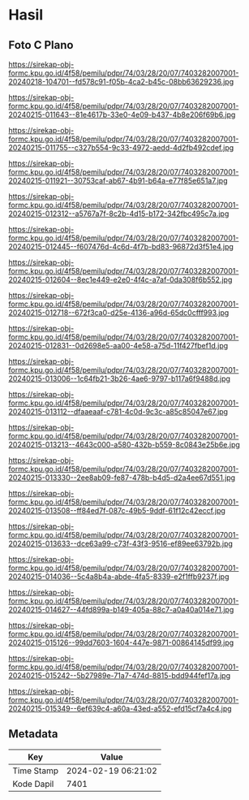 # Hasil

## Foto C Plano

https://sirekap-obj-formc.kpu.go.id/4f58/pemilu/pdpr/74/03/28/20/07/7403282007001-20240218-104701--fd578c91-f05b-4ca2-b45c-08bb63629236.jpg

https://sirekap-obj-formc.kpu.go.id/4f58/pemilu/pdpr/74/03/28/20/07/7403282007001-20240215-011643--81e4617b-33e0-4e09-b437-4b8e206f69b6.jpg

https://sirekap-obj-formc.kpu.go.id/4f58/pemilu/pdpr/74/03/28/20/07/7403282007001-20240215-011755--c327b554-9c33-4972-aedd-4d2fb492cdef.jpg

https://sirekap-obj-formc.kpu.go.id/4f58/pemilu/pdpr/74/03/28/20/07/7403282007001-20240215-011921--30753caf-ab67-4b91-b64a-e77f85e651a7.jpg

https://sirekap-obj-formc.kpu.go.id/4f58/pemilu/pdpr/74/03/28/20/07/7403282007001-20240215-012312--a5767a7f-8c2b-4d15-b172-342fbc495c7a.jpg

https://sirekap-obj-formc.kpu.go.id/4f58/pemilu/pdpr/74/03/28/20/07/7403282007001-20240215-012445--f607476d-4c6d-4f7b-bd83-96872d3f51e4.jpg

https://sirekap-obj-formc.kpu.go.id/4f58/pemilu/pdpr/74/03/28/20/07/7403282007001-20240215-012604--8ec1e449-e2e0-4f4c-a7af-0da308f6b552.jpg

https://sirekap-obj-formc.kpu.go.id/4f58/pemilu/pdpr/74/03/28/20/07/7403282007001-20240215-012718--672f3ca0-d25e-4136-a96d-65dc0cfff993.jpg

https://sirekap-obj-formc.kpu.go.id/4f58/pemilu/pdpr/74/03/28/20/07/7403282007001-20240215-012831--0d2698e5-aa00-4e58-a75d-11f427fbef1d.jpg

https://sirekap-obj-formc.kpu.go.id/4f58/pemilu/pdpr/74/03/28/20/07/7403282007001-20240215-013006--1c64fb21-3b26-4ae6-9797-b117a6f9488d.jpg

https://sirekap-obj-formc.kpu.go.id/4f58/pemilu/pdpr/74/03/28/20/07/7403282007001-20240215-013112--dfaaeaaf-c781-4c0d-9c3c-a85c85047e67.jpg

https://sirekap-obj-formc.kpu.go.id/4f58/pemilu/pdpr/74/03/28/20/07/7403282007001-20240215-013213--4643c000-a580-432b-b559-8c0843e25b6e.jpg

https://sirekap-obj-formc.kpu.go.id/4f58/pemilu/pdpr/74/03/28/20/07/7403282007001-20240215-013330--2ee8ab09-fe87-478b-b4d5-d2a4ee67d551.jpg

https://sirekap-obj-formc.kpu.go.id/4f58/pemilu/pdpr/74/03/28/20/07/7403282007001-20240215-013508--ff84ed7f-087c-49b5-9ddf-61f12c42eccf.jpg

https://sirekap-obj-formc.kpu.go.id/4f58/pemilu/pdpr/74/03/28/20/07/7403282007001-20240215-013633--dce63a99-c73f-43f3-9516-ef89ee63792b.jpg

https://sirekap-obj-formc.kpu.go.id/4f58/pemilu/pdpr/74/03/28/20/07/7403282007001-20240215-014036--5c4a8b4a-abde-4fa5-8339-e2f1ffb9237f.jpg

https://sirekap-obj-formc.kpu.go.id/4f58/pemilu/pdpr/74/03/28/20/07/7403282007001-20240215-014627--44fd899a-b149-405a-88c7-a0a40a014e71.jpg

https://sirekap-obj-formc.kpu.go.id/4f58/pemilu/pdpr/74/03/28/20/07/7403282007001-20240215-015126--99dd7603-1604-447e-9871-00864145df99.jpg

https://sirekap-obj-formc.kpu.go.id/4f58/pemilu/pdpr/74/03/28/20/07/7403282007001-20240215-015242--5b27989e-71a7-474d-8815-bdd944fef17a.jpg

https://sirekap-obj-formc.kpu.go.id/4f58/pemilu/pdpr/74/03/28/20/07/7403282007001-20240215-015349--6ef639c4-a60a-43ed-a552-efd15cf7a4c4.jpg


## Metadata

| Key        | Value               |
| ---------- | ------------------- |
| Time Stamp | 2024-02-19 06:21:02 |
| Kode Dapil | 7401                |



